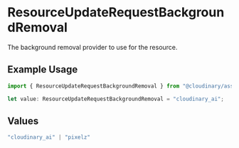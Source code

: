 # ResourceUpdateRequestBackgroundRemoval

The background removal provider to use for the resource.

## Example Usage

```typescript
import { ResourceUpdateRequestBackgroundRemoval } from "@cloudinary/assets/models/components";

let value: ResourceUpdateRequestBackgroundRemoval = "cloudinary_ai";
```

## Values

```typescript
"cloudinary_ai" | "pixelz"
```